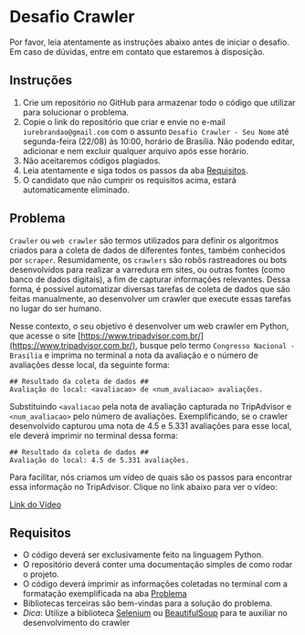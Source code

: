 # Desafio Crawler

Por favor, leia atentamente as instruções abaixo antes de iniciar o desafio. Em caso de dúvidas, entre em contato que estaremos à disposição.

## Instruções

1. Crie um repositório no GitHub para armazenar todo o código que utilizar para solucionar o problema. 
2. Copie o link do repositório que criar e envie no e-mail `iurebrandao@gmail.com` com o assunto `Desafio Crawler - Seu Nome` até segunda-feira (22/08) às 10:00, horário de Brasília. Não podendo editar, adicionar e nem excluir qualquer arquivo após esse horário. 
3. Não aceitaremos códigos plagiados.
4. Leia atentamente e siga todos os passos da aba [Requisitos](#requisitos).
5. O candidato que não cumprir os requisitos acima, estará automaticamente eliminado.

## Problema

`Crawler` ou `web crawler` são termos utilizados para definir os algoritmos criados para a coleta de dados de diferentes fontes, também conhecidos por `scraper`. Resumidamente, os `crawlers` são robôs rastreadores ou bots desenvolvidos para realizar a varredura em sites, ou outras fontes (como banco de dados digitais), a fim de capturar informações relevantes. Dessa forma, é possível automatizar diversas tarefas de coleta de dados que são feitas manualmente, ao desenvolver um crawler que execute essas tarefas no lugar do ser humano. 

Nesse contexto, o seu objetivo é desenvolver um web crawler em Python, que acesse o site [https://www.tripadvisor.com.br/](https://www.tripadvisor.com.br/), busque pelo termo `Congresso Nacional - Brasília` e imprima no terminal a nota da avaliação e o número de avaliações desse local, da seguinte forma:

```
## Resultado da coleta de dados ##
Avaliação do local: <avaliacao> de <num_avaliacao> avaliações.
```
Substituindo `<avaliacao` pela nota de avaliação capturada no TripAdvisor e `<num_avaliacao>` pelo número de avaliações. 
Exemplificando, se o crawler desenvolvido capturou uma nota de 4.5 e 5.331 avaliações para esse local, ele deverá imprimir no terminal dessa forma:
```
## Resultado da coleta de dados ##
Avaliação do local: 4.5 de 5.331 avaliações.
```

Para facilitar, nós criamos um vídeo de quais são os passos para encontrar essa informação no TripAdvisor. Clique no link abaixo para ver o vídeo:

[Link do Vídeo](https://drive.google.com/file/d/1nQjPGps8obOJIMGr_i7G5TWvIMta_1kV/view)


## Requisitos

- O código deverá ser exclusivamente feito na linguagem Python.
- O repositório deverá conter uma documentação simples de como rodar o projeto.
- O código deverá imprimir as informações coletadas no terminal com a formatação exemplificada na aba [Problema](#problema)
- Bibliotecas terceiras são bem-vindas para a solução do problema.
- *Dica*: Utilize a biblioteca [Selenium](https://selenium-python.readthedocs.io/) ou [BeautifulSoup](https://beautiful-soup-4.readthedocs.io/en/latest/) para te auxiliar no desenvolvimento do crawler
